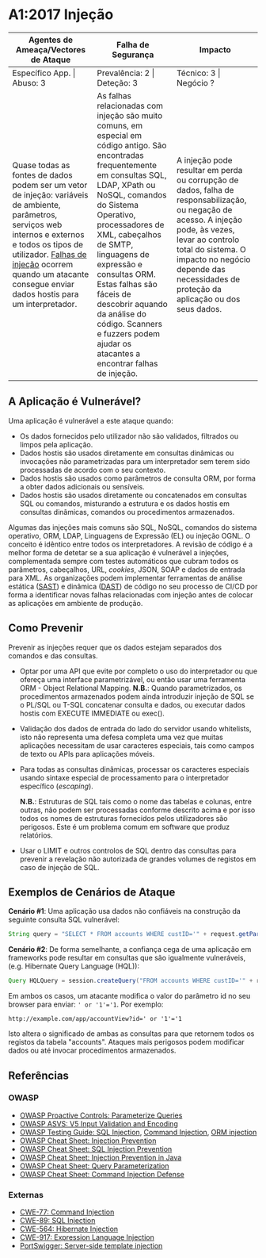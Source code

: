 # A1:2017 Injeção

| Agentes de Ameaça/Vectores de Ataque | Falha de Segurança | Impacto |
| -- | -- | -- |
| Específico App. \| Abuso: 3 | Prevalência: 2 \| Deteção: 3 | Técnico: 3 \| Negócio ? |
| Quase todas as fontes de dados podem ser um vetor de injeção: variáveis de ambiente, parâmetros, serviços web internos e externos e todos os tipos de utilizador. [Falhas de injeção][0xa11] ocorrem quando um atacante consegue enviar dados hostis para um interpretador. | As falhas relacionadas com injeção são muito comuns, em especial em código antigo. São encontradas frequentemente em consultas SQL, LDAP, XPath ou NoSQL, comandos do Sistema Operativo, processadores de XML, cabeçalhos de SMTP, linguagens de expressão e consultas ORM. Estas falhas são fáceis de descobrir aquando da análise do código. Scanners e fuzzers podem ajudar os atacantes a encontrar falhas de injeção. | A injeção pode resultar em perda ou corrupção de dados, falha de responsabilização, ou negação de acesso. A injeção pode, às vezes, levar ao controlo total do sistema. O impacto no negócio depende das necessidades de proteção da aplicação ou dos seus dados. |

## A Aplicação é Vulnerável?

Uma aplicação é vulnerável a este ataque quando:

* Os dados fornecidos pelo utilizador não são validados, filtrados ou limpos
  pela aplicação.
* Dados hostis são usados diretamente em consultas dinâmicas ou invocações não
  parametrizadas para um interpretador sem terem sido processadas de acordo com
  o seu contexto.
* Dados hostis são usados como parâmetros de consulta ORM, por forma a obter
  dados adicionais ou sensíveis.
* Dados hostis são usados diretamente ou concatenados em consultas SQL ou
  comandos, misturando a estrutura e os dados hostis em consultas dinâmicas,
  comandos ou procedimentos armazenados.

Algumas das injeções mais comuns são SQL, NoSQL, comandos do sistema operativo,
ORM, LDAP, Linguagens de Expressão (EL) ou injeção OGNL. O conceito é idêntico
entre todos os interpretadores. A revisão de código é a melhor forma de detetar
se a sua aplicação é vulnerável a injeções, complementada sempre com testes
automáticos que cubram todos os parâmetros, cabeçalhos, URL, _cookies_, JSON,
SOAP e dados de entrada para XML. As organizações podem implementar ferramentas
de análise estática ([SAST][0xa12]) e dinâmica ([DAST][0xa13]) de código no seu
processo de CI/CD por forma a identificar novas falhas relacionadas com injeção
antes de colocar as aplicações em ambiente de produção.

## Como Prevenir

Prevenir as injeções requer que os dados estejam separados dos comandos e das
consultas.

* Optar por uma API que evite por completo o uso do interpretador ou que ofereça
  uma interface parametrizável, ou então usar uma ferramenta ORM - Object
  Relational Mapping.
  **N.B.**: Quando parametrizados, os procedimentos armazenados podem ainda
  introduzir injeção de SQL se o PL/SQL ou T-SQL concatenar consulta e dados, ou
  executar dados hostis com EXECUTE IMMEDIATE ou exec().
* Validação dos dados de entrada do lado do servidor usando whitelists, isto não
  representa uma defesa completa uma vez que muitas aplicações necessitam de
  usar caracteres especiais, tais como campos de texto ou APIs para aplicações
  móveis.
* Para todas as consultas dinâmicas, processar os caracteres especiais usando
  sintaxe especial de processamento para o interpretador específico
  (_escaping_).

  **N.B.**: Estruturas de SQL tais como o nome das tabelas e colunas, entre
  outras, não podem ser processadas conforme descrito acima e por isso todos os
  nomes de estruturas fornecidos pelos utilizadores são perigosos. Este é um
  problema comum em software que produz relatórios.
* Usar o LIMIT e outros controlos de SQL dentro das consultas para prevenir a
  revelação não autorizada de grandes volumes de registos em caso de injeção de
  SQL.

## Exemplos de Cenários de Ataque

**Cenário #1**: Uma aplicação usa dados não confiáveis na construção da seguinte
consulta SQL vulnerável:

```java
String query = "SELECT * FROM accounts WHERE custID='" + request.getParameter("id") + "'";
```

**Cenário #2**: De forma semelhante, a confiança cega de uma aplicação em
frameworks pode resultar em consultas que são igualmente vulneráveis, (e.g.
Hibernate Query Language (HQL)):

```java
Query HQLQuery = session.createQuery("FROM accounts WHERE custID='" + request.getParameter("id") + "'");
```

Em ambos os casos, um atacante modifica o valor do parâmetro id no seu browser
para enviar: `' or '1'='1`. Por exemplo:

```
http://example.com/app/accountView?id=' or '1'='1
```

Isto altera o significado de ambas as consultas para que retornem todos os
registos da tabela "accounts". Ataques mais perigosos podem modificar dados ou
até invocar procedimentos armazenados.

## Referências

### OWASP

* [OWASP Proactive Controls: Parameterize Queries][0xa14]
* [OWASP ASVS: V5 Input Validation and Encoding][0xa15]
* [OWASP Testing Guide: SQL Injection][0xa16], [Command Injection][0xa17], [ORM
  injection][0xa18]
* [OWASP Cheat Sheet: Injection Prevention][0xa19]
* [OWASP Cheat Sheet: SQL Injection Prevention][0xa110]
* [OWASP Cheat Sheet: Injection Prevention in Java][0xa111]
* [OWASP Cheat Sheet: Query Parameterization][0xa112]
* [OWASP Cheat Sheet: Command Injection Defense][0xa113]

### Externas

* [CWE-77: Command Injection][0xa114]
* [CWE-89: SQL Injection][0xa115]
* [CWE-564: Hibernate Injection][0xa116]
* [CWE-917: Expression Language Injection][0xa117]
* [PortSwigger: Server-side template injection][0xa118]

[0xa11]: https://www.owasp.org/index.php/Injection_Flaws
[0xa12]: https://www.owasp.org/index.php/Source_Code_Analysis_Tools
[0xa13]: https://www.owasp.org/index.php/Category:Vulnerability_Scanning_Tools
[0xa14]: https://owasp.org/www-project-proactive-controls/#div-proactivecontrols
[0xa15]: https://www.owasp.org/index.php/ASVS_V5_Input_validation_and_output_encoding
[0xa16]: https://www.owasp.org/index.php/Testing_for_SQL_Injection_(OTG-INPVAL-005)
[0xa17]: https://www.owasp.org/index.php/Testing_for_Command_Injection_(OTG-INPVAL-013)
[0xa18]: https://www.owasp.org/index.php/Testing_for_ORM_Injection_(OTG-INPVAL-007)
[0xa19]: https://www.owasp.org/index.php/Injection_Prevention_Cheat_Sheet
[0xa110]: https://www.owasp.org/index.php/SQL_Injection_Prevention_Cheat_Sheet
[0xa111]: https://www.owasp.org/index.php/Injection_Prevention_Cheat_Sheet_in_Java
[0xa112]: https://www.owasp.org/index.php/Query_Parameterization_Cheat_Sheet
[0xa113]: https://cheatsheetseries.owasp.org/cheatsheets/OS_Command_Injection_Defense_Cheat_Sheet.html
[0xa114]: https://cwe.mitre.org/data/definitions/77.html
[0xa115]: https://cwe.mitre.org/data/definitions/89.html
[0xa116]: https://cwe.mitre.org/data/definitions/564.html
[0xa117]: https://cwe.mitre.org/data/definitions/917.html
[0xa118]: https://portswigger.net/kb/issues/00101080_serversidetemplateinjection

